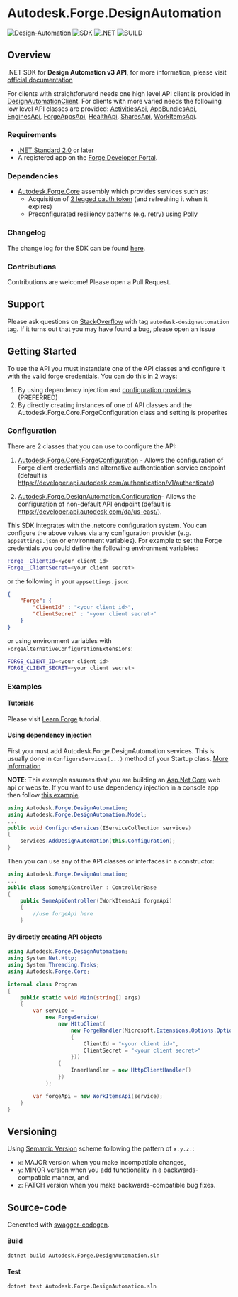# Autodesk.Forge.DesignAutomation

[![Design-Automation](https://img.shields.io/badge/Design%20Automation-v3-green.svg)](http://developer.autodesk.com/) 
![SDK](https://img.shields.io/badge/SDK-3.0.0-lightgree.svg)
![.NET](https://img.shields.io/badge/.NET%20Standard-2.0-blue.svg)
![BUILD](https://codebuild.us-west-2.amazonaws.com/badges?uuid=eyJlbmNyeXB0ZWREYXRhIjoid1B4Tzk5R1h1emxsZjBjQm5NODNtYVgvL1drWnk3TVprN0MrK3YvTHBmcEk0UVphdzN3dVlvZktlcFA5S2V4NytvL3dmcXVwQkRnZXQwQkYrdXdWK29vPSIsIml2UGFyYW1ldGVyU3BlYyI6ImwyUXA0ODM0VFBBZnR0N2MiLCJtYXRlcmlhbFNldFNlcmlhbCI6MX0%3D&branch=master)

## Overview

.NET SDK for **Design Automation v3 API**, for more information, please visit  [official documentation](https://forge.autodesk.com/en/docs/design-automation/v3/)

For clients with straightforward needs one high level API client is provided in  [DesignAutomationClient](/src/Autodesk.Forge.DesignAutomation/ApiClient.gen.cs). For clients with more varied needs the following low level API classes are provided: [ActivitiesApi](/src/Autodesk.Forge.DesignAutomation/Http/ActivitiesApi.gen.cs), [AppBundlesApi](/src/Autodesk.Forge.DesignAutomation/Http/AppBundlesApi.gen.cs), [EnginesApi](/src/Autodesk.Forge.DesignAutomation/Http/EnginesApi.gen.cs),
[ForgeAppsApi](/src/Autodesk.Forge.DesignAutomation/Http/ForgeAppsApi.gen.cs), [HealthApi](/src/Autodesk.Forge.DesignAutomation/Http/HealthApi.gen.cs), [SharesApi](/src/Autodesk.Forge.DesignAutomation/Http/SharesApi.gen.cs), [WorkItemsApi](/src/Autodesk.Forge.DesignAutomation/Http/WorkItemsApi.gen.cs).


### Requirements

- [.NET Standard 2.0](https://github.com/dotnet/standard/blob/master/docs/versions.md) or later
- A registered app on the [Forge Developer Portal](http://forge.autodesk.com). 

### Dependencies

- [Autodesk.Forge.Core](https://github.com/autodesk-forge/forge-api-dotnet-core) assembly which provides services such as: 
    - Acquisition of [2 legged oauth token](https://forge.autodesk.com/en/docs/oauth/v2/tutorials/get-2-legged-token/) (and refreshing it when it expires) 
    - Preconfigurated resiliency patterns (e.g. retry) using [Polly](https://github.com/App-vNext/Polly)

### Changelog

The change log for the SDK can be found [here](../../releases).

### Contributions

Contributions are welcome! Please open a Pull Request.

## Support

Please ask questions on [StackOverflow](https://stackoverflow.com/questions/ask?tags=autodesk-designautomation,csharp) with tag `autodesk-designautomation` tag. If it turns out that you may have found a bug, please open an issue

## Getting Started

To use the API you must instantiate one of the API classes and configure it with the valid forge credentials. You can do this in 2 ways:
1. By using dependency injection and [configuration providers](https://docs.microsoft.com/en-us/aspnet/core/fundamentals/configuration/#providers
) (PREFERRED)
2. By directly creating instances of one of API classes and the Autodesk.Forge.Core.ForgeConfiguration class and setting is properites

### Configuration

There are 2 classes that you can use to configure the API:

1. [Autodesk.Forge.Core.ForgeConfiguration](https://github.com/autodesk-forge/forge-api-dotnet-shared/blob/master/src/ForgeConfiguration.cs) - Allows the configuration of Forge client credentials and alternative authentication service endpoint (default is https://developer.api.autodesk.com/authentication/v1/authenticate)

2. [Autodesk.Forge.DesignAutomation.Configuration](src/Autodesk.Forge.DesignAutomation/Configuration.gen.cs)- Allows the configuration of non-default API endpoint (default is https://developer.api.autodesk.com/da/us-east/). 

This SDK integrates with the .netcore configuration system. You can configure the above values via any configuration provider (e.g. `appsettings.json` or environment variables).
For example to set the Forge credentials you could define the following environment variables:

```bash
Forge__ClientId=<your client id>
Forge__ClientSecret=<your client secret>
```

or the following in your `appsettings.json`:

```json
{
    "Forge": {
        "ClientId" : "<your client id>",
        "ClientSecret" : "<your client secret>"
    }
}
```

or using environment variables with `ForgeAlternativeConfigurationExtensions`:

```bash
FORGE_CLIENT_ID=<your client id>
FORGE_CLIENT_SECRET=<your client secret>
```
 
### Examples

#### Tutorials

Please visit [Learn Forge](https://learnforge.autodesk.io/#/tutorials/modifymodels) tutorial.

#### Using dependency injection
First you must add Autodesk.Forge.DesignAutomation services. This is usually done in `ConfigureServices(...)` method of your Startup class. [More information](https://docs.microsoft.com/en-us/aspnet/core/fundamentals/dependency-injection)

__NOTE__: This example assumes that you are building an [Asp.Net Core](https://docs.microsoft.com/en-us/aspnet/core/) web api or website. 
If you want to use dependency injection in a console app then follow [this example](https://keestalkstech.com/2018/04/dependency-injection-with-ioptions-in-console-apps-in-net-core-2/).

```csharp
using Autodesk.Forge.DesignAutomation;
using Autodesk.Forge.DesignAutomation.Model;
...
public void ConfigureServices(IServiceCollection services)
{
    services.AddDesignAutomation(this.Configuration);
}
```

Then you can use any of the API classes or interfaces in a constructor:

```csharp
using Autodesk.Forge.DesignAutomation;
...
public class SomeApiController : ControllerBase
{
    public SomeApiController(IWorkItemsApi forgeApi)
    {
        //use forgeApi here
    }
```

#### By directly creating API objects

```csharp
using Autodesk.Forge.DesignAutomation;
using System.Net.Http;
using System.Threading.Tasks;
using Autodesk.Forge.Core;

internal class Program
{
    public static void Main(string[] args)
    {
        var service =
            new ForgeService(
                new HttpClient(
                    new ForgeHandler(Microsoft.Extensions.Options.Options.Create(new ForgeConfiguration()
                    {
                        ClientId = "<your client id>",
                        ClientSecret = "<your client secret>"
                    }))
                {
                    InnerHandler = new HttpClientHandler()
                })
            );

        var forgeApi = new WorkItemsApi(service);
    }
}
```

## Versioning

Using [Semantic Version](https://semver.org/) scheme following the pattern of `x.y.z.`:

- `x`: MAJOR version when you make incompatible changes,
- `y`: MINOR version when you add functionality in a backwards-compatible manner, and
- `z`: PATCH version when you make backwards-compatible bug fixes.

## Source-code

Generated with [swagger-codegen](https://github.com/swagger-api/swagger-codegen).

#### Build
```
dotnet build Autodesk.Forge.DesignAutomation.sln
```

#### Test
```
dotnet test Autodesk.Forge.DesignAutomation.sln
```
